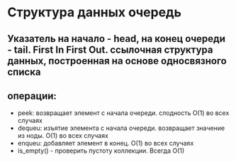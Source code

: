 # Структура данных очередь
## Указатель на начало - head, на конец очереди - tail. First In First Out. ссылочная структура данных, построенная на основе односвязного списка

## операции:
- peek: возвращает элемент с начала очереди. слодность О(1) во всех случаях
- dequeu: изъятие элемента с начала очереди. возвращает значение из ноды. О(1) во всех случаях
- enqueu: добавляет элемент в конец. О(1) во всех случаях
- is_empty() - проверить пустоту коллекции. Всегда О(1)